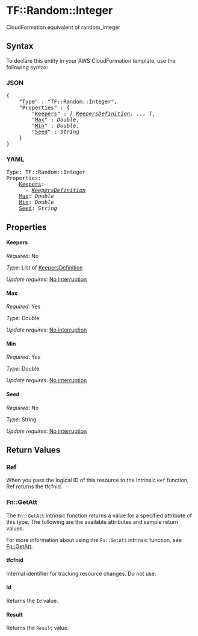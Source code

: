 # TF::Random::Integer

CloudFormation equivalent of random_integer

## Syntax

To declare this entity in your AWS CloudFormation template, use the following syntax:

### JSON

<pre>
{
    "Type" : "TF::Random::Integer",
    "Properties" : {
        "<a href="#keepers" title="Keepers">Keepers</a>" : <i>[ <a href="keepersdefinition.md">KeepersDefinition</a>, ... ]</i>,
        "<a href="#max" title="Max">Max</a>" : <i>Double</i>,
        "<a href="#min" title="Min">Min</a>" : <i>Double</i>,
        "<a href="#seed" title="Seed">Seed</a>" : <i>String</i>
    }
}
</pre>

### YAML

<pre>
Type: TF::Random::Integer
Properties:
    <a href="#keepers" title="Keepers">Keepers</a>: <i>
      - <a href="keepersdefinition.md">KeepersDefinition</a></i>
    <a href="#max" title="Max">Max</a>: <i>Double</i>
    <a href="#min" title="Min">Min</a>: <i>Double</i>
    <a href="#seed" title="Seed">Seed</a>: <i>String</i>
</pre>

## Properties

#### Keepers

_Required_: No

_Type_: List of <a href="keepersdefinition.md">KeepersDefinition</a>

_Update requires_: [No interruption](https://docs.aws.amazon.com/AWSCloudFormation/latest/UserGuide/using-cfn-updating-stacks-update-behaviors.html#update-no-interrupt)

#### Max

_Required_: Yes

_Type_: Double

_Update requires_: [No interruption](https://docs.aws.amazon.com/AWSCloudFormation/latest/UserGuide/using-cfn-updating-stacks-update-behaviors.html#update-no-interrupt)

#### Min

_Required_: Yes

_Type_: Double

_Update requires_: [No interruption](https://docs.aws.amazon.com/AWSCloudFormation/latest/UserGuide/using-cfn-updating-stacks-update-behaviors.html#update-no-interrupt)

#### Seed

_Required_: No

_Type_: String

_Update requires_: [No interruption](https://docs.aws.amazon.com/AWSCloudFormation/latest/UserGuide/using-cfn-updating-stacks-update-behaviors.html#update-no-interrupt)

## Return Values

### Ref

When you pass the logical ID of this resource to the intrinsic `Ref` function, Ref returns the tfcfnid.

### Fn::GetAtt

The `Fn::GetAtt` intrinsic function returns a value for a specified attribute of this type. The following are the available attributes and sample return values.

For more information about using the `Fn::GetAtt` intrinsic function, see [Fn::GetAtt](https://docs.aws.amazon.com/AWSCloudFormation/latest/UserGuide/intrinsic-function-reference-getatt.html).

#### tfcfnid

Internal identifier for tracking resource changes. Do not use.

#### Id

Returns the <code>Id</code> value.

#### Result

Returns the <code>Result</code> value.


